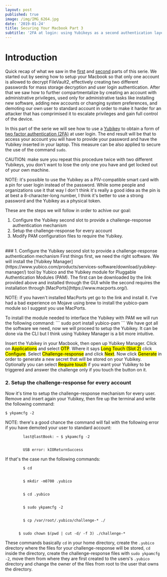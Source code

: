 ```yaml
---
layout: post
published: true
image: /img/IMG_6264.jpg
date: '2019-01-24'
title: Securing Your Macbook Part 3
subtitle: '2FA at login: using Yubikeys as a second authentication layer'
---
```

# Introduction
Quick recap of what we saw in the [first](https://blog.notso.pro/2019-01-21-securing-your-macbook/) and [second](https://blog.notso.pro/2019-01-23-securing-your-macbook2/) parts of this serie. We started out by seeing how to setup your Macbook so that only one account is allowed to decrypt FileVault2, effectively creating two different passwords for mass storage decryption and user login authentication. After that we saw how to further compartmentalize by creating an account with administrative privileges, used only for administrative tasks like installing new software, adding new accounts or changing system preferences, and demoting our own user to standard account in order to make it harder for an attacker that has comprimised it to escalate privileges and gain full control of the device.

In this part of the serie we will see how to use a [Yubikey](https://www.yubico.com/) to obtain a form of [two factor authentication (2FA)](https://en.wikipedia.org/wiki/Multi-factor_authentication) at user login. The end result will be that to access your account you will have to provide your password and have the Yubikey inserted in your laptop. This measure can be also applied to secure the use of the command `sudo`.

<p class="alert alert-warning">
    <span class="label label-warning">CAUTION:</span> make sure you repeat this procedure twice with two different Yubikeys, you don't want to lose the only one you have and get locked out of your own machine.
</p>
<p class="alert alert-info">
    <span class="label label-info">NOTE:</span> it's possible to use the Yubikey as a PIV-compatible smart card with a pin for user login instead of the password. While some people and organizations use it that way I don't think it's really a good idea as the pin is at best a 8-character-long number, I think it's better to use a strong password and the Yubikey as a physical token.
</p>

These are the steps we will follow in order to achive our goal:
1. Configure the Yubikey second slot to provide a challenge-response authentication mechanism
2. Setup the challenge-response for every account
3. Modify PAM configuration files to require the Yubikey.

<br>
### 1. Configure the Yubikey second slot to provide a challenge-response authentication mechanism
First things first, we need the right software. We will install the [Yubikey Manager](https://www.yubico.com/products/services-software/download/yubikey-manager/) tool by Yubico and the Yubikey module for Pluggable Authentication Modules (PAM). The first can be downloaded by the link provided above and installed through the GUI while the second requires the installation through [MacPorts](https://www.macports.org/).
<p class="alert alert-info">
    <span class="label label-info">NOTE:</span> if you haven't installed MacPorts yet go to the link and install it. I've had a bad experience on Mojave using brew to install the yubico-pam module so I suggest you use MacPorts.
</p>
To install the module needed to interface the Yubikey with PAM we will run the following command:
```
sudo port install yubico-pam
```
We have got all the software we need, now we will proceed to setup the Yubikey. It can be done via the CLI but I think using Yubikey Manager is a bit more intuitive.

Insert the Yubikey in your Macbook, then open up Yubikey Manager. Click on <mark>Applications</mark> and select <mark>OTP</mark>. Where it says <mark>Long Touch (Slot 2)</mark> click <mark>Configure</mark>. Select <mark>Challenge-response</mark> and click <mark>Next</mark>. Now click <mark>Generate</mark> in order to generate a new secret that will be stored on your Yubikey. Optionally you can select <mark>Require touch</mark> if you want your Yubikey to be triggered and answer the challenge only if you touch the button on it.
<br>
### 2. Setup the challenge-response for every account
Now it's time to setup the challenge-response mechanism for every user. Remove and insert again your Yubikey, then fire up the terminal and write the following command:
```
$ ykpamcfg -2 
```
<p class="alert alert-info">
    <span class="label label-info">NOTE:</span> there's a good chance the command will fail with the following error if you have demoted your user to standard account:
	<br>
  	<code>
		last@lastBook: ~ $ ykpamcfg -2
	</code>
  	<br>
  	<code>
      	USB error: kIOReturnSuccess
	</code>
	<br>
	If that's the case run the following commands:
	<br>
	<code>
		$ cd
	</code>
  	<br>
    <code>
  		$ mkdir -m0700 .yubico
	</code>	
  	<br>
    <code>
  		$ cd .yubico
	</code>
  	<br>
  	<code>
      	$ sudo ykpamcfg -2
	</code>
  	<br>
  	<code>
      	$ cp /var/root/.yubico/challenge-* ./
	</code>
  	<br>
  	<code>
      $ sudo chown $(pwd | cut -d/ -f 3) ./challenge-*
	</code>
	<br>
	These commands basically <code>cd</code> in your home directory, create the <code>.yubico</code> directory where the files for your challenge-response will be stored, <code>cd</code> inside the directory, create the challenge-response files with <code>sudo ykpamcfg -2</code>, move them from where they are first created to the users's <code>.yubico</code> directory and change the owner of the files from root to the user that owns the directory.
</p>



